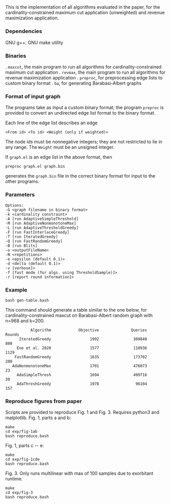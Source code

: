 ## 

This is the implementation of all algorithms evaluated in the paper,
for the cardinality-constrained maximum cut application (unweighted)
and revenue maximization application.

### Dependencies 
GNU g++, GNU make utility

### Binaries
. `maxcut`, the main program to run all algorithms for cardinality-constrained maximum cut application
. `revmax`, the main program to run all algorithms for revenue maximization application
. `preproc`, for preprocessing edge lists to custom binary format
. `ba`, for generating Barabasi-Albert graphs

### Format of input graph

The programs take as input a custom binary format; the program
`preproc` is provided to convert an undirected edge list format
to the binary format. 

Each line of the edge list describes an edge
```
<From id> <To id> <Weight (only if weighted)>
```
The node ids must be nonnegative integers; they are not restricted to lie in any range.
The `Weight` must be an unsigned integer.

If `graph.el` is an edge list in the above format, then
```
preproc graph.el graph.bin
```
generates the `graph.bin` file in the correct binary format for input to the other programs.

### Parameters
```
Options: 
-G <graph filename in binary format>
-k <cardinality constraint>
-A [run AdaptiveSimpleThreshold]
-M [run AdaptiveNonmonotoneMax]
-L [run AdaptiveThresholdGreedy]
-F [run FastInterlaceGreedy]
-T [run IteratedGreedy]
-Q [run FastRandomGreedy]
-B [run Blits]
-o <outputFileName>
-N <repetitions>
-e <epsilon (default 0.1)>
-d <delta (default 0.1)>
-v [verbose]>
-f [fast mode (for algs. using ThresholdSample)]>
-r [report round information]>
```
### Example
```
bash gen-table.bash
```
This command should generate a table similar to the one below,
for cardinality-constrained maxcut
on Barabasi-Albert random graph with n=968 and k=200.
```
           Algorithm            Objective              Queries               Rounds
      IteratedGreedy                 1992               309840                  800
     Ene et al. 2020                 1577               118936                 1129
    FastRandomGreedy                 1635               173702                  200
   AdaNonmonotoneMax                 1701               476073                   23
     AdaSimpleThresh                 1694               499716                   30
     AdaThreshGreedy                 1978                96104                  157
```

### Reproduce figures from paper
Scripts are provided to reproduce Fig. 1 and Fig. 3. Requires python3 and matplotlib.
Fig. 1, parts a and b:
```
make
cd exp/fig-1ab
bash reproduce.bash
```

Fig. 1, parts c -- e:
```
make
cd exp/fig-1cde
bash reproduce.bash
```

Fig. 3. Only runs multilinear with max of 100 samples due to exorbitant runtime.
```
make
cd exp/fig-3
bash reproduce.bash
```


